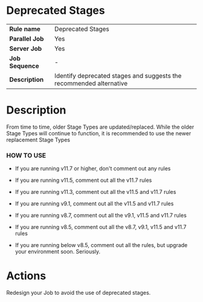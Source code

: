# Deprecated Stages

|     |     |
| --- | --- |
| **Rule name** | Deprecated Stages |
| **Parallel Job** | Yes |
| **Server Job** | Yes |
| **Job Sequence** | \-  |
| **Description** | Identify deprecated stages and suggests the recommended alternative |

# Description

From time to time, older Stage Types are updated/replaced. While the older Stage Types will continue to function, it is recommended to use the newer replacement Stage Types

### HOW TO USE

*   If you are running v11.7 or higher, don't comment out any rules
    
*   If you are running v11.5, comment out all the v11.7 rules
    
*   If you are running v11.3, comment out all the v11.5 and v11.7 rules
    
*   If you are running v9.1, comment out all the v11.5 and v11.7 rules
    
*   If you are running v8.7, comment out all the v9.1, v11.5 and v11.7 rules
    
*   If you are running v8.5, comment out all the v8.7, v9.1, v11.5 and v11.7 rules
    
*   If you are running below v8.5, comment out all the rules, but upgrade your environment soon. Seriously.
    

# Actions

Redesign your Job to avoid the use of deprecated stages.